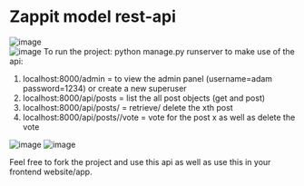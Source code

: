 # Zappit model rest-api
![image](https://cdn1.bbcode0.com/uploads/2021/8/26/06a9ed871bc475ab0168cc0477f85424-full.jpg)
<br>
![image](https://cdn1.bbcode0.com/uploads/2021/8/26/ea0975708f09c17bdb6ae3ab7f9b462c-full.jpg)
To run the project: python manage.py runserver
to make use of the api:
1. localhost:8000/admin = to view the admin panel (username=adam password=1234) or create a new superuser
2. localhost:8000/api/posts = list the all post objects (get and post)
3. localhost:8000/api/posts/<int x> = retrieve/ delete the xth post
4. localhost:8000/api/posts/<int x>/vote = vote for the post x as well as delete the vote

![image](https://cdn1.bbcode0.com/uploads/2021/8/26/4f269ff20a7d9098895a3c8c591351b9-full.jpg)
![image](https://cdn1.bbcode0.com/uploads/2021/8/26/f8825f88dab7949bb28a8e2e77eb3100-full.jpg)

Feel free to fork the project and use this api as well as use this in your frontend website/app.

